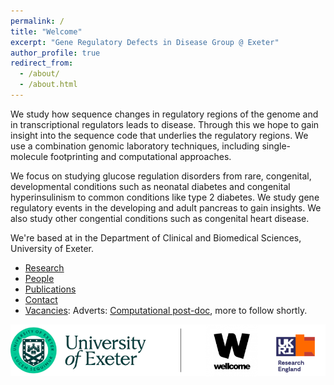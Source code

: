 ```yaml
---
permalink: /
title: "Welcome"
excerpt: "Gene Regulatory Defects in Disease Group @ Exeter"
author_profile: true
redirect_from: 
  - /about/
  - /about.html
---
```


We study how sequence changes in regulatory regions of the genome and in transcriptional regulators leads to disease. Through this we hope to gain insight into the sequence code that underlies the regulatory regions. We use a combination genomic laboratory techniques, including single-molecule footprinting and computational approaches.

We focus on studying glucose regulation disorders from rare, congenital, developmental conditions such as neonatal diabetes and congenital hyperinsulinism to common conditions like type 2 diabetes. We study gene regulatory events in the developing and adult pancreas to gain insights. We also study other congential conditions such as congenital heart disease.


We're based at in the Department of Clinical and Biomedical Sciences, University of Exeter.

 - [Research](/research/)
 - [People](/people/)
 - [Publications](/publications/)
 - [Contact](/contact/)
 - [Vacancies](/vacancies/): Adverts: [Computational post-doc](https://jobs.exeter.ac.uk/hrpr_webrecruitment/wrd/run/ETREC107GF.open?VACANCY_ID=077726gd8c&WVID=3817591jNg), more to follow shortly.

![University of Exeter, Wellcome, Research England](/images/uoe_funding.png)
